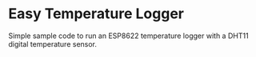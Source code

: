 # Easy Temperature Logger

Simple sample code to run an ESP8622 temperature logger with a DHT11 digital temperature sensor.